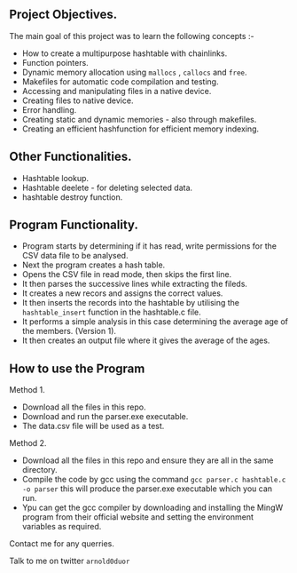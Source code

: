 ## Project Objectives.

The main goal of this project was to learn the following concepts :-

- How to create a multipurpose hashtable with chainlinks.
- Function pointers.
- Dynamic memory allocation using `mallocs` , `callocs` and `free`.
- Makefiles for automatic code compilation and testing.
- Accessing and manipulating files in a native device.
- Creating files to native device.
- Error handling.
- Creating static and dynamic memories - also through makefiles.
- Creating an efficient hashfunction for efficient memory indexing.

## Other Functionalities.

- Hashtable lookup.
- Hashtable deelete - for deleting selected data.
- hashtable destroy function.

## Program Functionality.

- Program starts by determining if it has read, write permissions for the CSV data file to be analysed.
- Next the program creates a hash table.
- Opens the CSV file in read mode, then skips the first line.
- It then parses the successive lines while extracting the fileds.
- It creates a new recors and assigns the correct values.
- It then inserts the records into the hashtable by utilising the `hashtable_insert` function in the hashtable.c file.
- It performs a simple analysis in this case determining the average age of the members. (Version 1).
- It then creates an output file where it gives the average of the ages.

## How to use the Program

Method 1.
- Download all the files in this repo.
- Download and run the parser.exe executable.
- The data.csv file will be used as a test.

Method 2.
- Download all the files in this repo and ensure they are all in the same directory.
- Compile the code by gcc using the command `gcc parser.c hashtable.c -o parser` this will produce the parser.exe executable which you can run.
- Ypu can get the gcc compiler by downloading and installing the MingW program from their official website and setting the environment variables as required.

Contact me for any querries.

Talk to me on twitter `arnold0duor`